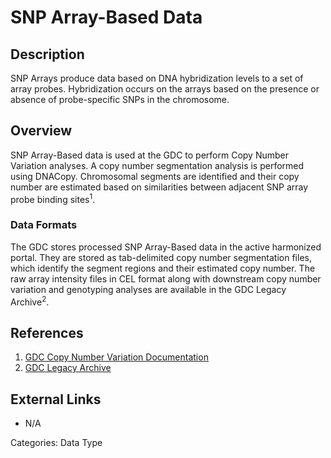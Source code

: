 # SNP Array-Based Data #
## Description ##

SNP Arrays produce data based on DNA hybridization levels to a set of array probes. Hybridization occurs on the arrays based on the presence or absence of probe-specific SNPs in the chromosome.

## Overview ##

SNP Array-Based data is used at the GDC to perform Copy Number Variation analyses. A copy number segmentation analysis is performed using DNACopy. Chromosomal segments are identified and their copy number are estimated based on similarities between adjacent SNP array probe binding sites<sup>1</sup>.   

### Data Formats ###

The GDC stores processed SNP Array-Based data in the active harmonized portal. They are stored as tab-delimited copy number segmentation files, which identify the segment regions and their estimated copy number. The raw array intensity files in CEL format along with downstream copy number variation and genotyping analyses are available in the GDC Legacy Archive<sup>2</sup>.  

## References ##
1. [GDC Copy Number Variation Documentation](https://docs.gdc.cancer.gov/Data/Bioinformatics_Pipelines/CNV_Pipeline/)
2. [GDC Legacy Archive](https://portal.gdc.cancer.gov/legacy-archive/)

## External Links ##
* N/A

Categories: Data Type
